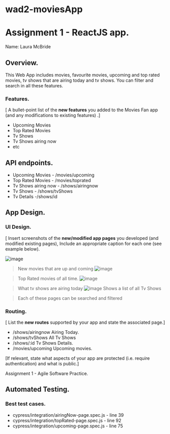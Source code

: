 # wad2-moviesApp
# Assignment 1 - ReactJS app.

Name: Laura McBride

## Overview.
This Web App includes movies, favourite movies, upcoming and top rated movies, tv shows that are airing today and tv shows. You can filter and search in all these features.
### Features.
[ A bullet-point list of the __new features__ you added to the Movies Fan app (and any modifications to existing features) .]
 
+ Upcoming Movies
+ Top Rated Movies
+ Tv Shows 
+ Tv Shows airing now
+ etc


## API endpoints.

+ Upcoming Movies - /movies/upcoming
+ Top Rated Movies - /movies/toprated
+ Tv Shows airing now - /shows/airingnow
+ Tv Shows - /shows/tvShows
+ Tv Details -/shows/id

## App Design.
### UI Design.

[ Insert screenshots of the __new/modified app pages__ you developed (and modified existing pages), Include an appropriate caption for each one (see example below).

![image](https://user-images.githubusercontent.com/47563943/145731897-075ec290-62e8-4eae-8f6f-66c7e8f4fcc5.png)

>New movies that are up and coming
![image](https://user-images.githubusercontent.com/47563943/145731970-4bd77d78-e19f-4633-9382-1b72d3ed89f7.png)

>Top Rated movies of all time.
![image](https://user-images.githubusercontent.com/47563943/145731995-e753abc5-0518-416c-a16a-3e0f1154e6e4.png)

>What tv shows are airing today
![image](https://user-images.githubusercontent.com/47563943/145732017-1f85ae3e-960b-44ee-a4f3-c8c5144b11ec.png)
>Shows a list of all Tv Shows

>Each of these pages can be searched and filtered

### Routing.

[ List the __new routes__ supported by your app and state the associated page.]

+ /shows/airingnow Airing Today.
+ /shows/tvShows All Tv Shows
+ /shows/:id Tv Shows Details.
+ /movies/upcoming Upcoming movies.

[If relevant, state what aspects of your app are protected (i.e. require authentication) and what is public.]


Assignment 1 - Agile Software Practice.

## Automated Testing.

### Best test cases.


+ cypress/integration/airingNow-page.spec.js - line 39
+ cypress/integration/topRated-page.spec.js - line 92
+ cypress/integration/upcoming-page.spec.js - line 75
